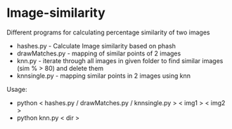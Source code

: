 Image-similarity
===============

Different programs for calculating percentage similarity of two images

*	hashes.py - Calculate Image similarity based on phash
*	drawMatches.py - mapping of similar points of 2 images
*	knn.py - iterate through all images in given folder to find similar images (sim % > 80) and delete them 
*	knnsingle.py - mapping similar points in 2 images using knn

Usage:
*	python < hashes.py / drawMatches.py / knnsingle.py > < img1 > < img2 >
*	python knn.py < dir >
